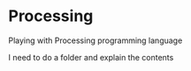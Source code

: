 # Processing
Playing with Processing programming language 

I need to do a folder and explain the contents 
